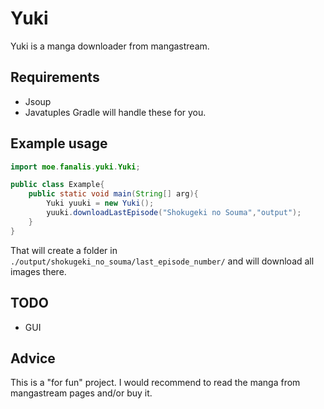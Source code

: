 # Yuki

Yuki is a manga downloader from mangastream.

## Requirements
- Jsoup
- Javatuples
Gradle will handle these for you.

## Example usage

```java
import moe.fanalis.yuki.Yuki;

public class Example{
    public static void main(String[] arg){
        Yuki yuuki = new Yuki();
        yuuki.downloadLastEpisode("Shokugeki no Souma","output");
    }
}
```
That will create a folder in `./output/shokugeki_no_souma/last_episode_number/` and will download all images there.

## TODO
- GUI

## Advice
This is a "for fun" project. I would recommend to read the manga from mangastream pages and/or buy it.
